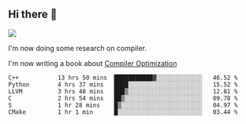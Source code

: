 


<!--
**liusy58/liusy58** is a ✨ _special_ ✨ repository because its `README.md` (this file) appears on your GitHub profile.

Here are some ideas to get you started:

- 🔭 I’m currently working on ...
- 🌱 I’m currently learning ...
- 👯 I’m looking to collaborate on ...
- 🤔 I’m looking for help with ...
- 💬 Ask me about ...
- 📫 How to reach me: ...
- 😄 Pronouns: ...
- ⚡ Fun fact: ...
-->
<!--
![](https://komarev.com/ghpvc/?username=liusy58&color=brightgreen&label=PROFILE+VIEWS)




- 🔭 I’m currently working on my .
- 📫 How to reach me:plz contact me by [email](liusy58@,ail2.sysu.edu.cn) or WeChat(LIUSIYU_58)
- 🏫 I'm an undergraduate in Sun-Yat-sen University majoring in the computer science. Expected to graduate in Spring 2021.
- 👯 I'm now interested in System such as OS, Compiler and Database. 
- 🤔 I’m looking for help with Database System.
-->

## Hi there 👋
![](https://komarev.com/ghpvc/?username=liusy58&color=brightgreen&label=PROFILE+VIEWS)



I'm now doing some research on compiler.

I'm now writing a book about [Compiler Optimization](https://github.com/liusy58/CompilerNotes/blob/master/main.pdf)


 <!--START_SECTION:waka-->

```text
C++           13 hrs 50 mins  ███████████▓░░░░░░░░░░░░░   46.52 %
Python        4 hrs 37 mins   ████░░░░░░░░░░░░░░░░░░░░░   15.52 %
LLVM          3 hrs 48 mins   ███▒░░░░░░░░░░░░░░░░░░░░░   12.81 %
C             2 hrs 54 mins   ██▒░░░░░░░░░░░░░░░░░░░░░░   09.78 %
S             1 hr 28 mins    █▒░░░░░░░░░░░░░░░░░░░░░░░   04.97 %
CMake         1 hr 1 min      █░░░░░░░░░░░░░░░░░░░░░░░░   03.44 %
```

<!--END_SECTION:waka-->
